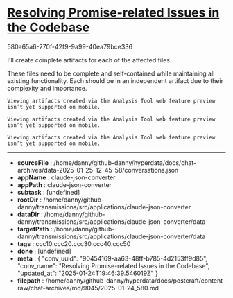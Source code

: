 # [Resolving Promise-related Issues in the Codebase](https://claude.ai/chat/90454169-aa63-48ff-b785-4d2153ff9d85)

580a65a6-270f-42f9-9a99-40ea79bce336

 I'll create complete artifacts for each of the affected files.

<antThinking>These files need to be complete and self-contained while maintaining all existing functionality. Each should be in an independent artifact due to their complexity and importance.</antThinking>
```
Viewing artifacts created via the Analysis Tool web feature preview isn’t yet supported on mobile.
```


```
Viewing artifacts created via the Analysis Tool web feature preview isn’t yet supported on mobile.
```


```
Viewing artifacts created via the Analysis Tool web feature preview isn’t yet supported on mobile.
```


---

* **sourceFile** : /home/danny/github-danny/hyperdata/docs/chat-archives/data-2025-01-25-12-45-58/conversations.json
* **appName** : claude-json-converter
* **appPath** : claude-json-converter
* **subtask** : [undefined]
* **rootDir** : /home/danny/github-danny/transmissions/src/applications/claude-json-converter
* **dataDir** : /home/danny/github-danny/transmissions/src/applications/claude-json-converter/data
* **targetPath** : /home/danny/github-danny/transmissions/src/applications/claude-json-converter/data
* **tags** : ccc10.ccc20.ccc30.ccc40.ccc50
* **done** : [undefined]
* **meta** : {
  "conv_uuid": "90454169-aa63-48ff-b785-4d2153ff9d85",
  "conv_name": "Resolving Promise-related Issues in the Codebase",
  "updated_at": "2025-01-24T19:46:39.546019Z"
}
* **filepath** : /home/danny/github-danny/hyperdata/docs/postcraft/content-raw/chat-archives/md/9045/2025-01-24_580.md
